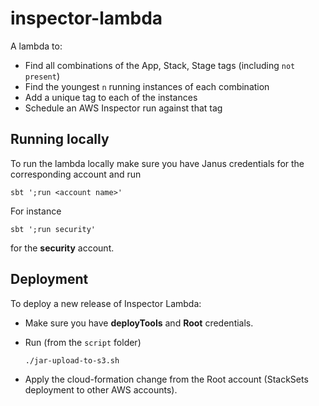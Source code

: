 # inspector-lambda

A lambda to:

* Find all combinations of the App, Stack, Stage tags (including `not present`)
* Find the youngest `n` running instances of each combination
* Add a unique tag to each of the instances
* Schedule an AWS Inspector run against that tag

## Running locally

To run the lambda locally make sure you have Janus credentials for the corresponding account and run 

```
sbt ';run <account name>'
```

For instance 

```
sbt ';run security'
```

for the **security** account.

## Deployment

To deploy a new release of Inspector Lambda: 

- Make sure you have **deployTools** and **Root** credentials.

- Run (from the `script` folder)

	```
	./jar-upload-to-s3.sh
	```

- Apply the cloud-formation change from the Root account (StackSets deployment to other AWS accounts).

